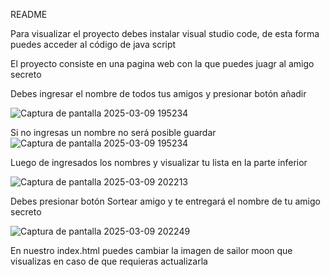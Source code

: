 README

Para visualizar el proyecto debes instalar visual studio code, de esta forma puedes acceder al código de java script

El proyecto consiste en una pagina web con la que puedes juagr al amigo secreto

Debes ingresar el nombre de todos tus amigos y presionar botón añadir

![Captura de pantalla 2025-03-09 195234](https://github.com/user-attachments/assets/5b39f6d2-ddde-424e-8dbe-f5c38b3e347f)

Si no ingresas un nombre no será posible guardar
![Captura de pantalla 2025-03-09 195234](https://github.com/user-attachments/assets/bbdb6238-f5ed-4293-89cf-abd320ca01a0)

Luego de ingresados los nombres y visualizar tu lista en la parte inferior

![Captura de pantalla 2025-03-09 202213](https://github.com/user-attachments/assets/fbdf830b-0540-4ec8-b564-b918821df39e)


Debes presionar botón  Sortear amigo y te entregará el nombre de tu amigo secreto

![Captura de pantalla 2025-03-09 202249](https://github.com/user-attachments/assets/b61aeae4-96cd-412e-8cd7-ef777dfcc26a)

En nuestro index.html puedes cambiar la imagen de sailor moon que visualizas en caso de que requieras actualizarla






